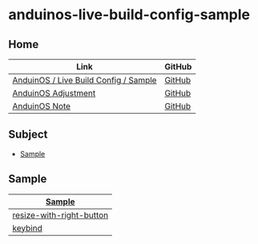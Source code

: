 

# anduinos-live-build-config-sample




## Home

| Link | GitHub |
| ---- | ------ |
| [AnduinOS / Live Build Config / Sample](https://samwhelp.github.io/anduinos-live-build-config-sample/) | [GitHub](https://github.com/samwhelp/anduinos-live-build-config-sample) |
| [AnduinOS Adjustment](https://samwhelp.github.io/anduinos-adjustment/) | [GitHub](https://github.com/samwhelp/anduinos-adjustment) |
| [AnduinOS Note](https://samwhelp.github.io/note-about-anduinos/) | [GitHub](https://github.com/samwhelp/note-about-anduinos) |




## Subject

* [Sample](#sample)




## Sample

| [Sample](https://github.com/samwhelp/anduinos-live-build-config-sample/tree/main/sample) |
| ------ |
| [resize-with-right-button](https://github.com/samwhelp/anduinos-live-build-config-sample/blob/main/sample/discussions/resize-with-right-button/AnduinOS-1.3/src/mods/35-dconf-patch/dconf.ini#L98) |
| [keybind](https://github.com/samwhelp/anduinos-live-build-config-sample/blob/main/sample/discussions/keybind/AnduinOS-1.3/src/mods/35-dconf-patch/dconf.ini#L78) |
